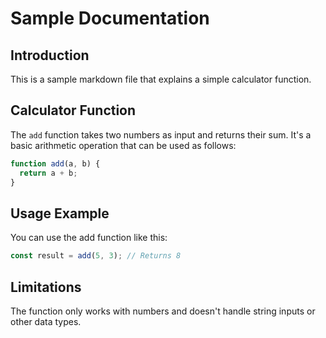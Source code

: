 # Sample Documentation

## Introduction
This is a sample markdown file that explains a simple calculator function.

## Calculator Function
The `add` function takes two numbers as input and returns their sum. It's a basic
arithmetic operation that can be used as follows:

```javascript
function add(a, b) {
  return a + b;
}
```

## Usage Example
You can use the add function like this:
```javascript
const result = add(5, 3); // Returns 8
```

## Limitations
The function only works with numbers and doesn't handle string inputs or other data types.
